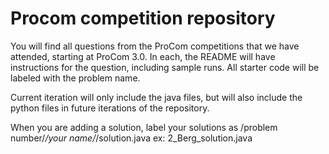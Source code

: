 # Procom competition repository

You will find all questions from the ProCom competitions that we have attended, starting at ProCom 3.0.  In each, the README will have instructions for the question, including sample runs.  All starter code will be labeled with the problem name.

Current iteration will only include the java files, but will also include the python files in future iterations of the repository.

When you are adding a solution, label your solutions as /problem number/_/your name/_/solution.java
ex: 2_Berg_solution.java